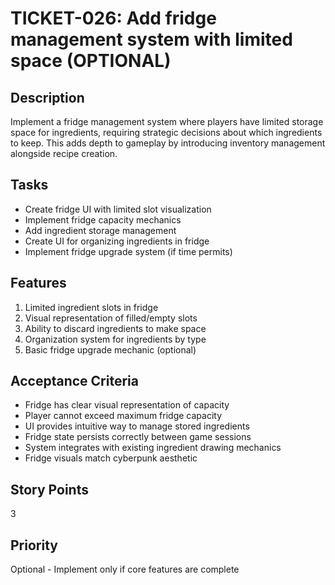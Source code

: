 # TICKET-026: Add fridge management system with limited space (OPTIONAL)

## Description
Implement a fridge management system where players have limited storage space for ingredients, requiring strategic decisions about which ingredients to keep. This adds depth to gameplay by introducing inventory management alongside recipe creation.

## Tasks
- Create fridge UI with limited slot visualization
- Implement fridge capacity mechanics
- Add ingredient storage management
- Create UI for organizing ingredients in fridge
- Implement fridge upgrade system (if time permits)

## Features
1. Limited ingredient slots in fridge
2. Visual representation of filled/empty slots
3. Ability to discard ingredients to make space
4. Organization system for ingredients by type
5. Basic fridge upgrade mechanic (optional)

## Acceptance Criteria
- Fridge has clear visual representation of capacity
- Player cannot exceed maximum fridge capacity
- UI provides intuitive way to manage stored ingredients
- Fridge state persists correctly between game sessions
- System integrates with existing ingredient drawing mechanics
- Fridge visuals match cyberpunk aesthetic

## Story Points
3

## Priority
Optional - Implement only if core features are complete 
